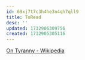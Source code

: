 ```yaml
---
id: 69xj7t7c3h4he3n4qh7qll9
title: ToRead
desc: ''
updated: 1732906309756
created: 1732905305116
---
```


<!-- cspell:ignore 69xj7t7c3h4he3n4qh7qll9 -->

<!-- cSpell:words -->

[On Tyranny - Wikipedia](https://en.wikipedia.org/wiki/On_Tyranny)  
